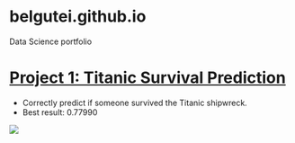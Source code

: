 # belgutei.github.io

Data Science portfolio
# [Project 1: Titanic Survival Prediction](https://github.com/belguteie/projects/blob/master/Titanic%20-%20Machine%20Learning.ipynb) 
* Correctly predict if someone survived the Titanic shipwreck. 
* Best result: 0.77990

![](https://github.com/belguteie/projects/blob/master/image.png)
